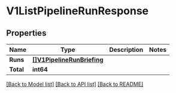 # V1ListPipelineRunResponse

## Properties

Name | Type | Description | Notes
------------ | ------------- | ------------- | -------------
**Runs** | [**[]V1PipelineRunBriefing**](V1PipelineRunBriefing.md) |  | 
**Total** | **int64** |  | 

[[Back to Model list]](../README.md#documentation-for-models) [[Back to API list]](../README.md#documentation-for-api-endpoints) [[Back to README]](../README.md)


